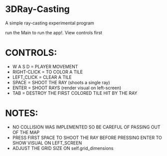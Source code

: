 # 3DRay-Casting
A simple ray-casting experimental program

run the Main to run the app!. View controls first

# CONTROLS:
- W A S D = PLAYER MOVEMENT
- RIGHT-CLICK = TO COLOR A TILE
- LEFT_CLICK = CLEAR A TILE
- SPACE = SHOOT THE RAY (shoots a single ray)
- ENTER = SHOOT RAYS (render visual on left-screen)
- TAB = DESTROY THE FIRST COLORED TILE HIT BY THE RAY

# NOTES:
- NO COLLISION WAS IMPLEMENTED SO BE CAREFUL OF PASSING OUT OF THE MAP
- PRESS FIRST SPACE TO SHOOT THE RAY BEFORE PRESSING ENTER TO SHOW VISUAL ON LEFT_SCREEN
- ADJUST THE GRID SIZE ON self.grid_dimensions


